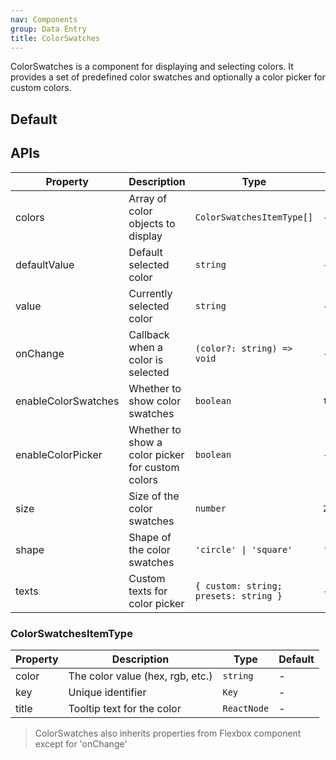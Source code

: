 ```yaml
---
nav: Components
group: Data Entry
title: ColorSwatches
---
```


ColorSwatches is a component for displaying and selecting colors. It provides a set of predefined color swatches and optionally a color picker for custom colors.

## Default

<code src="./demos/index.tsx" nopadding></code>

## APIs

| Property            | Description                                      | Type                                  | Default    |
| ------------------- | ------------------------------------------------ | ------------------------------------- | ---------- |
| colors              | Array of color objects to display                | `ColorSwatchesItemType[]`             | -          |
| defaultValue        | Default selected color                           | `string`                              | -          |
| value               | Currently selected color                         | `string`                              | -          |
| onChange            | Callback when a color is selected                | `(color?: string) => void`            | -          |
| enableColorSwatches | Whether to show color swatches                   | `boolean`                             | `true`     |
| enableColorPicker   | Whether to show a color picker for custom colors | `boolean`                             | -          |
| size                | Size of the color swatches                       | `number`                              | `24`       |
| shape               | Shape of the color swatches                      | `'circle' \| 'square'`                | `'circle'` |
| texts               | Custom texts for color picker                    | `{ custom: string; presets: string }` | -          |

### ColorSwatchesItemType

| Property | Description                      | Type        | Default |
| -------- | -------------------------------- | ----------- | ------- |
| color    | The color value (hex, rgb, etc.) | `string`    | -       |
| key      | Unique identifier                | `Key`       | -       |
| title    | Tooltip text for the color       | `ReactNode` | -       |

> ColorSwatches also inherits properties from Flexbox component except for 'onChange'
